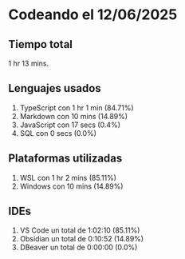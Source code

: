 # Codeando el 12/06/2025

## Tiempo total
1 hr 13 mins.

## Lenguajes usados
1. TypeScript con 1 hr 1 min (84.71%)
1. Markdown con 10 mins (14.89%)
1. JavaScript con 17 secs (0.4%)
1. SQL con 0 secs (0.0%)

## Plataformas utilizadas
1. WSL con 1 hr 2 mins (85.11%)
1. Windows con 10 mins (14.89%)

## IDEs
1. VS Code un total de 1:02:10 (85.11%)
1. Obsidian un total de 0:10:52 (14.89%)
1. DBeaver un total de 0:00:00 (0.0%)
